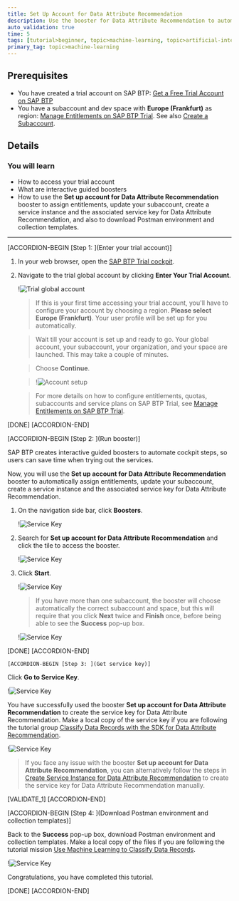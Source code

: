 ```yaml
---
title: Set Up Account for Data Attribute Recommendation
description: Use the booster for Data Attribute Recommendation to automatically create a service instance and the associated service key for Data Attribute Recommendation, one of the SAP AI Business Services, using SAP Business Technology Platform (SAP BTP) Trial.
auto_validation: true
time: 5
tags: [tutorial>beginner, topic>machine-learning, topic>artificial-intelligence, topic>cloud, products>sap-cloud-platform, products>sap-ai-business-services, products>data-attribute-recommendation]
primary_tag: topic>machine-learning
---
```


## Prerequisites
- You have created a trial account on SAP BTP: [Get a Free Trial Account on SAP BTP](hcp-create-trial-account)
- You have a subaccount and dev space with **Europe (Frankfurt)** as region: [Manage Entitlements on SAP BTP Trial](cp-trial-entitlements). See also [Create a Subaccount](https://help.sap.com/viewer/65de2977205c403bbc107264b8eccf4b/Cloud/en-US/261ba9ca868f469baf64c22257324a75.html).

## Details
### You will learn
  - How to access your trial account
  - What are interactive guided boosters
  - How to use the **Set up account for Data Attribute Recommendation** booster to assign entitlements, update your subaccount, create a service instance and the associated service key for Data Attribute Recommendation, and also to download Postman environment and collection templates.
---

[ACCORDION-BEGIN [Step 1: ](Enter your trial account)]

1. In your web browser, open the [SAP BTP Trial cockpit](https://cockpit.hanatrial.ondemand.com/).

2. Navigate to the trial global account by clicking **Enter Your Trial Account**.

    !![Trial global account](01_Foundation20Onboarding_Home.png)

    >If this is your first time accessing your trial account, you'll have to configure your account by choosing a region. **Please select Europe (Frankfurt)**. Your user profile will be set up for you automatically.

    >Wait till your account is set up and ready to go. Your global account, your subaccount, your organization, and your space are launched. This may take a couple of minutes.

    >Choose **Continue**.

    >!![Account setup](02_Foundation20Onboarding_Processing.png)

    >For more details on how to configure entitlements, quotas, subaccounts and service plans on SAP BTP Trial, see [Manage Entitlements on SAP BTP Trial](cp-trial-entitlements).

[DONE]
[ACCORDION-END]


[ACCORDION-BEGIN [Step 2: ](Run booster)]

SAP BTP creates interactive guided boosters to automate cockpit steps, so users can save time when trying out the services.

Now, you will use the **Set up account for Data Attribute Recommendation** booster to automatically assign entitlements, update your subaccount, create a service instance and the associated service key for Data Attribute Recommendation.

1. On the navigation side bar, click **Boosters**.

    !![Service Key](access-booster.png)

2. Search for **Set up account for Data Attribute Recommendation** and click the tile to access the booster.

    !![Service Key](access-booster-tile.png)

3. Click **Start**.

    !![Service Key](booster-start.png)

    >If you have more than one subaccount, the booster will choose automatically the correct subaccount and space, but this will require that you click **Next** twice and **Finish** once, before being able to see the **Success** pop-up box.

    !![Service Key](booster-success.png)

[DONE]
[ACCORDION-END]


    [ACCORDION-BEGIN [Step 3: ](Get service key)]

Click **Go to Service Key**.

!![Service Key](booster-success-key.png)

You have successfully used the booster **Set up account for Data Attribute Recommendation** to create the service key for Data Attribute Recommendation. Make a local copy of the service key if you are following the tutorial group [Classify Data Records with the SDK for Data Attribute Recommendation](group.cp-aibus-data-attribute-sdk).

!![Service Key](booster-service-key.png)

>If you face any issue with the booster **Set up account for Data Attribute Recommendation**, you can alternatively follow the steps in [Create Service Instance for Data Attribute Recommendation](cp-aibus-dar-service-instance) to create the service key for Data Attribute Recommendation manually.

[VALIDATE_1]
[ACCORDION-END]


[ACCORDION-BEGIN [Step 4: ](Download Postman environment and collection templates)]

Back to the **Success** pop-up box, download Postman environment and collection templates. Make a local copy of the files if you are following the tutorial mission [Use Machine Learning to Classify Data Records](mission.cp-aibus-data-attribute).

!![Service Key](booster-success-postman.png)

Congratulations, you have completed this tutorial.

[DONE]
[ACCORDION-END]
